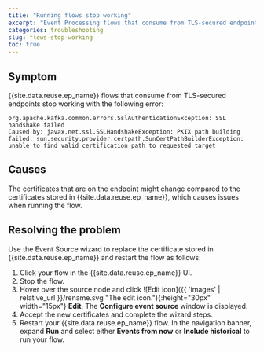 ```yaml
---
title: "Running flows stop working"
excerpt: "Event Processing flows that consume from TLS-secured endpoints stop working."
categories: troubleshooting
slug: flows-stop-working
toc: true
---
```


## Symptom

{{site.data.reuse.ep_name}} flows that consume from TLS-secured endpoints stop working with the following error:

```
org.apache.kafka.common.errors.SslAuthenticationException: SSL handshake failed
Caused by: javax.net.ssl.SSLHandshakeException: PKIX path building failed: sun.security.provider.certpath.SunCertPathBuilderException: unable to find valid certification path to requested target
```

## Causes

The certificates that are on the endpoint might change compared to the certificates stored in {{site.data.reuse.ep_name}}, which causes issues when running the flow.

## Resolving the problem

Use the Event Source wizard to replace the certificate stored in {{site.data.reuse.ep_name}} and restart the flow as follows:

1. Click your flow in the {{site.data.reuse.ep_name}} UI.
2. Stop the flow.
2. Hover over the source node and click ![Edit icon]({{ 'images' | relative_url }}/rename.svg "The edit icon."){:height="30px" width="15px"} **Edit**. The **Configure event source** window is displayed.
5. Accept the new certificates and complete the wizard steps.
6. Restart your {{site.data.reuse.ep_name}} flow. In the navigation banner, expand **Run** and select either **Events from now** or **Include historical** to run your flow.
